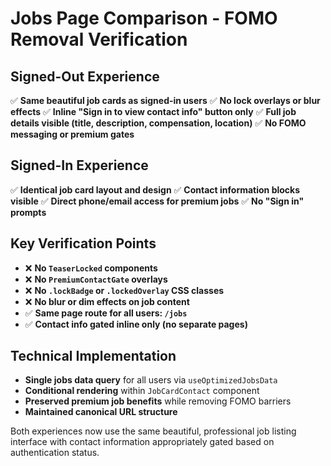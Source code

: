 # Jobs Page Comparison - FOMO Removal Verification

## Signed-Out Experience
✅ **Same beautiful job cards as signed-in users**
✅ **No lock overlays or blur effects** 
✅ **Inline "Sign in to view contact info" button only**
✅ **Full job details visible (title, description, compensation, location)**
✅ **No FOMO messaging or premium gates**

## Signed-In Experience  
✅ **Identical job card layout and design**
✅ **Contact information blocks visible**
✅ **Direct phone/email access for premium jobs**
✅ **No "Sign in" prompts**

## Key Verification Points
- ❌ **No `TeaserLocked` components**
- ❌ **No `PremiumContactGate` overlays** 
- ❌ **No `.lockBadge` or `.lockedOverlay` CSS classes**
- ❌ **No blur or dim effects on job content**
- ✅ **Same page route for all users: `/jobs`**
- ✅ **Contact info gated inline only (no separate pages)**

## Technical Implementation
- **Single jobs data query** for all users via `useOptimizedJobsData`
- **Conditional rendering** within `JobCardContact` component
- **Preserved premium job benefits** while removing FOMO barriers
- **Maintained canonical URL structure**

Both experiences now use the same beautiful, professional job listing interface with contact information appropriately gated based on authentication status.
